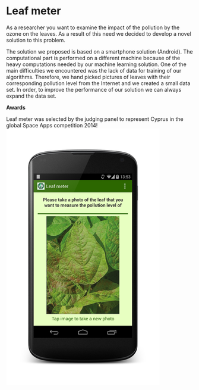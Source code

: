 Leaf meter
=========

As a researcher you want to examine the impact of the pollution by the ozone on the leaves. As a result of this need we decided to develop a novel solution to this problem.

The solution we proposed is based on a smartphone solution (Android). The computational part is performed on a different machine because of the heavy computations needed by our machine learning solution. One of the main difficulties we encountered was the lack of data for training of our algorithms. Therefore, we hand picked pictures of leaves with their corresponding pollution level from the Internet and we created a small data set. In order, to improve the performance of our solution we can always expand the data set.

<b>Awards</b>

Leaf meter was selected by the judging panel to represent Cyprus in the global Space Apps competition 2014!
<img src="https://github.com/georgioupanayiotis/leafmeter/blob/master/leafscreen.png" style="margin:0 auto;"/>
